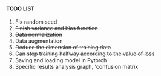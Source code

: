 #### TODO LIST
1. ~~Fix random seed~~
2. ~~Finish variance and bias function~~
3. ~~Data normalization~~
4. Data augmentation
5. ~~Deduce the dimension of training data~~
6. ~~Can stop training halfway according to the value of loss~~
7. Saving and loading model in Pytorch
8. Specific results analysis graph, 'confusion matrix'